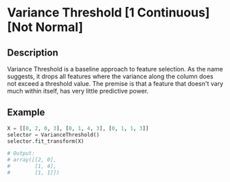 # Variance Threshold [1 Continuous] [Not Normal]

## Description

Variance Threshold is a baseline approach to feature selection.
As the name suggests, it drops all features where the variance along the column does not exceed a threshold value.
The premise is that a feature that doesn't vary much within itself, has very little predictive power.

## Example

```python
X = [[0, 2, 0, 3], [0, 1, 4, 3], [0, 1, 1, 3]]
selector = VarianceThreshold()
selector.fit_transform(X)

# Output:
# array([[2, 0],
#        [1, 4],
#        [1, 1]])
```
